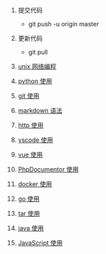 1. 提交代码
    -  git push -u origin master

1. 更新代码
    - git pull

1. [unix 网络编程](https://blog.csdn.net/ahuang1900/article/details/38058855)

1. [python 使用](/learn/python.md)

1. [git 使用](/learn/git.md)

1. [markdown 语法](/learn/markdown.md)

1. [http 使用](/learn/http.md)

1. [vscode 使用](/learn/vscode.md)

1. [vue 使用](/learn/vue.md)

1. [PhpDocumentor 使用](/learn/PhpDocumentor.md)

1. [docker 使用](/learn/docker.md)

1. [go 使用](/learn/go.md)

1. [tar 使用](/learn/tar.md)

1. [java 使用](/learn/java.md)

1. [JavaScript 使用](/learn/JavaScript.md)